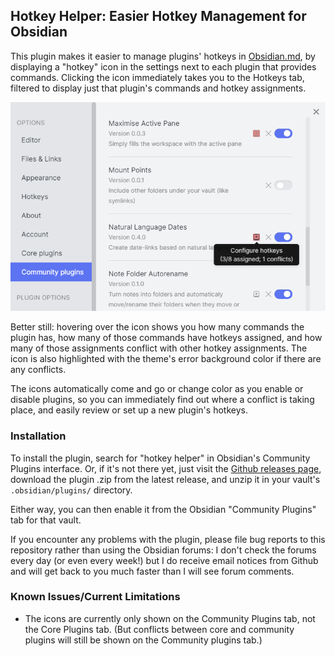 ## Hotkey Helper: Easier Hotkey Management for Obsidian

This plugin makes it easier to manage plugins' hotkeys in [Obsidian.md](https://obsidian.md), by displaying a "hotkey" icon in the settings next to each plugin that provides commands.  Clicking the icon immediately takes you to the Hotkeys tab, filtered to display just that plugin's commands and hotkey assignments.

![](hotkey-helper.png)

Better still: hovering over the icon shows you how many commands the plugin has, how many of those commands have hotkeys assigned, and how many of those assignments conflict with other hotkey assignments.  The icon is also highlighted with the theme's error background color if there are any conflicts.

The icons automatically come and go or change color as you enable or disable plugins, so you can immediately find out where a conflict is taking place, and easily review or set up a new plugin's hotkeys.

### Installation

To install the plugin, search for "hotkey helper" in Obsidian's Community Plugins interface.  Or, if it's not there yet, just visit the [Github releases page](https://github.com/pjeby/hotkey-helper/releases), download the plugin .zip from the latest release, and unzip it in your vault's `.obsidian/plugins/` directory.

Either way, you can then enable it from the Obsidian "Community Plugins" tab for that vault.

If you encounter any problems with the plugin, please file bug reports to this repository rather than using the Obsidian forums: I don't check the forums every day (or even every week!) but I do receive email notices from Github and will get back to you much faster than I will see forum comments.

### Known Issues/Current Limitations

* The icons are currently only shown on the Community Plugins tab, not the Core Plugins tab.  (But conflicts between core and community plugins will still be shown on the Community plugins tab.)

